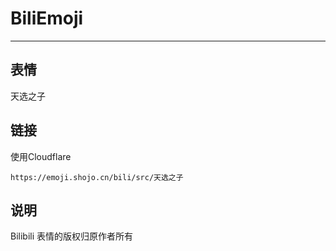 # BiliEmoji
---
## 表情
天选之子
## 链接
使用Cloudflare
```
https://emoji.shojo.cn/bili/src/天选之子
```
## 说明
Bilibili 表情的版权归原作者所有
